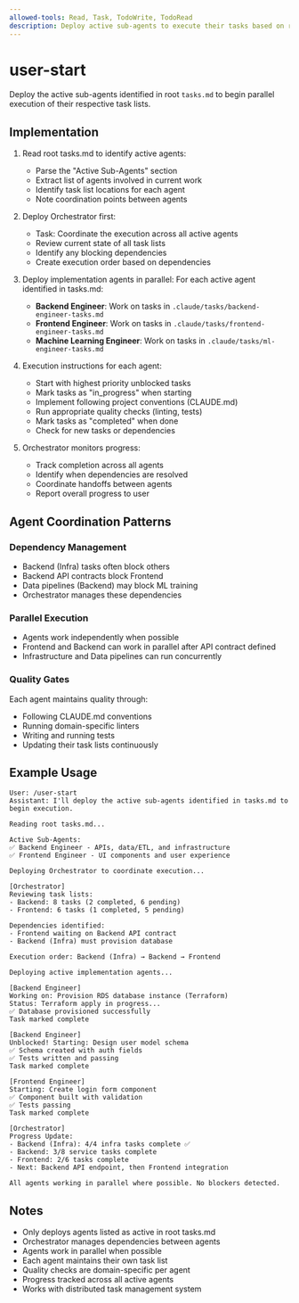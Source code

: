 ```yaml
---
allowed-tools: Read, Task, TodoWrite, TodoRead
description: Deploy active sub-agents to execute their tasks based on root tasks.md
---
```


# user-start

Deploy the active sub-agents identified in root `tasks.md` to begin parallel execution of their respective task lists.

## Implementation

1. Read root tasks.md to identify active agents:
   - Parse the "Active Sub-Agents" section
   - Extract list of agents involved in current work
   - Identify task list locations for each agent
   - Note coordination points between agents

2. Deploy Orchestrator first:
   - Task: Coordinate the execution across all active agents
   - Review current state of all task lists
   - Identify any blocking dependencies
   - Create execution order based on dependencies

3. Deploy implementation agents in parallel:
   For each active agent identified in tasks.md:
   
   - **Backend Engineer**: Work on tasks in `.claude/tasks/backend-engineer-tasks.md`
   - **Frontend Engineer**: Work on tasks in `.claude/tasks/frontend-engineer-tasks.md`
   - **Machine Learning Engineer**: Work on tasks in `.claude/tasks/ml-engineer-tasks.md`

4. Execution instructions for each agent:
   - Start with highest priority unblocked tasks
   - Mark tasks as "in_progress" when starting
   - Implement following project conventions (CLAUDE.md)
   - Run appropriate quality checks (linting, tests)
   - Mark tasks as "completed" when done
   - Check for new tasks or dependencies

5. Orchestrator monitors progress:
   - Track completion across all agents
   - Identify when dependencies are resolved
   - Coordinate handoffs between agents
   - Report overall progress to user

## Agent Coordination Patterns

### Dependency Management
- Backend (Infra) tasks often block others
- Backend API contracts block Frontend
- Data pipelines (Backend) may block ML training
- Orchestrator manages these dependencies

### Parallel Execution
- Agents work independently when possible
- Frontend and Backend can work in parallel after API contract defined
- Infrastructure and Data pipelines can run concurrently

### Quality Gates
Each agent maintains quality through:
- Following CLAUDE.md conventions
- Running domain-specific linters
- Writing and running tests
- Updating their task lists continuously

## Example Usage

```text
User: /user-start
Assistant: I'll deploy the active sub-agents identified in tasks.md to begin execution.

Reading root tasks.md...

Active Sub-Agents:
✅ Backend Engineer - APIs, data/ETL, and infrastructure
✅ Frontend Engineer - UI components and user experience

Deploying Orchestrator to coordinate execution...

[Orchestrator]
Reviewing task lists:
- Backend: 8 tasks (2 completed, 6 pending)
- Frontend: 6 tasks (1 completed, 5 pending)

Dependencies identified:
- Frontend waiting on Backend API contract
- Backend (Infra) must provision database

Execution order: Backend (Infra) → Backend → Frontend

Deploying active implementation agents...

[Backend Engineer]
Working on: Provision RDS database instance (Terraform)
Status: Terraform apply in progress...
✅ Database provisioned successfully
Task marked complete

[Backend Engineer]
Unblocked! Starting: Design user model schema
✅ Schema created with auth fields
✅ Tests written and passing
Task marked complete

[Frontend Engineer]  
Starting: Create login form component
✅ Component built with validation
✅ Tests passing
Task marked complete

[Orchestrator]
Progress Update:
- Backend (Infra): 4/4 infra tasks complete ✅
- Backend: 3/8 service tasks complete 
- Frontend: 2/6 tasks complete
- Next: Backend API endpoint, then Frontend integration

All agents working in parallel where possible. No blockers detected.
```

## Notes

- Only deploys agents listed as active in root tasks.md
- Orchestrator manages dependencies between agents
- Agents work in parallel when possible
- Each agent maintains their own task list
- Quality checks are domain-specific per agent
- Progress tracked across all active agents
- Works with distributed task management system
